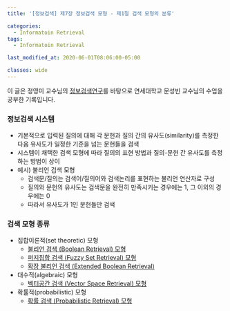 ```yaml
---
title: '[정보검색] 제7장 정보검색 모형 - 제1절 검색 모형의 분류'

categories:
  - Informatoin Retrieval
tags:
  - Informatoin Retrieval

last_modified_at: 2020-06-01T08:06:00-05:00

classes: wide
---
```


이 글은 정영미 교수님의 [정보검색연구](https://www.aladin.co.kr/shop/wproduct.aspx?ItemId=17330455)를 바탕으로 연세대학교 문성빈 교수님의 수업을 공부한 기록입니다.

### 정보검색 시스템

- 기본적으로 입력된 질의에 대해 각 문헌과 질의 간의 유사도(similarity)를 측정한 다음 유사도가 일정한 기준을 넘는 문헌들을 검색
- 시스템이 채택한 검색 모형에 따라 질의의 표현 방법과 질의-문헌 간 유사도를 측정하는 방법이 상이
- 예시) 불리언 검색 모형
  - 검색문/질의는 검색어/질의어와 검색논리를 표현하는 불리언 연산자로 구성
  - 질의와 문헌의 유사도는 검색문을 완전히 만족시키는 경우에는 1, 그 이외의 경우에는 0
  - 따라서 유사도가 1인 문헌들만 검색

### 검색 모형 종류

- 집합이론적(set theoretic) 모형
  - [불리언 검색 (Boolean Retrieval) 모형]({{site.url}}/informatoin%20retrieval/IR-Chapter7-Section3/)
  - [퍼지집합 검색 (Fuzzy Set Retrieval) 모형]({{site.url}}/informatoin%20retrieval/IR-Chapter7-Section4/)
  - [확장 불리언 검색 (Extended Boolean Retrieval)]({{site.url}}/informatoin%20retrieval/IR-Chapter7-Section5/)
- 대수적(algebraic) 모형
  - [벡터공간 검색 (Vector Space Retrieval) 모형]({{site.url}}/informatoin%20retrieval/IR-Chapter7-Section6/)
- 확률적(probabilistic) 모형
  - [확률 검색 (Probabilistic Retrieval) 모형]({{site.url}}/informatoin%20retrieval/IR-Chapter7-Section8/)
